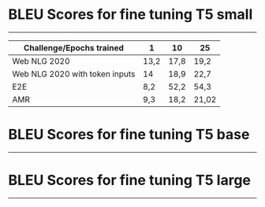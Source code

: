 # BLEU Scores for fine tuning T5 small

---

| Challenge/Epochs trained        | 1    | 10   | 25    |
|---------------------------------|------|------|-------|
| Web NLG 2020                    | 13,2 | 17,8 | 19,2  |
| Web NLG 2020 with token inputs  | 14   | 18,9 | 22,7  |
| E2E                             | 8,2  | 52,2 | 54,3  |
| AMR                             | 9,3  | 18,2 | 21,02 |

# BLEU Scores for fine tuning T5 base

---

# BLEU Scores for fine tuning T5 large

---